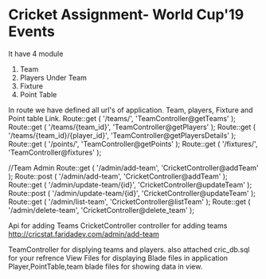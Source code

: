 # Cricket Assignment- World Cup'19 Events

It have 4 module
1. Team
2. Players Under Team
3. Fixture
4. Point Table
<p>
In route we have defined all url's of application. Team, players, Fixture and Point table Link.
Route::get ( '/teams/', 'TeamController@getTeams' );
Route::get ( '/teams/{team_id}', 'TeamController@getPlayers' );
Route::get ( '/teams/{team_id}/{player_id}', 'TeamController@getPlayersDetails' );
Route::get ( '/points/', 'TeamController@getPoints' );
Route::get ( '/fixtures/', 'TeamController@fixtures' );
</p>
<p>
//Team Admin
Route::get ( '/admin/add-team', 'CricketController@addTeam' );
Route::post ( '/admin/add-team', 'CricketController@addTeam' );
Route::get ( '/admin/update-team/{id}', 'CricketController@updateTeam' );
Route::post ( '/admin/update-team/{id}', 'CricketController@updateTeam' );
Route::get ( '/admin/list-team', 'CricketController@listTeam' );
Route::get ( '/admin/delete-team', 'CricketController@delete_team' );
</p>

Api for adding Teams 
CricketController controller for adding teams 
http://cricstat.faridadev.com/admin/add-team

TeamController
 for displying teams and players.
 also attached cric_db.sql for your refrence 
View Files for displaying Blade files in application 
Player,PointTable,team blade files for showing data in view.
